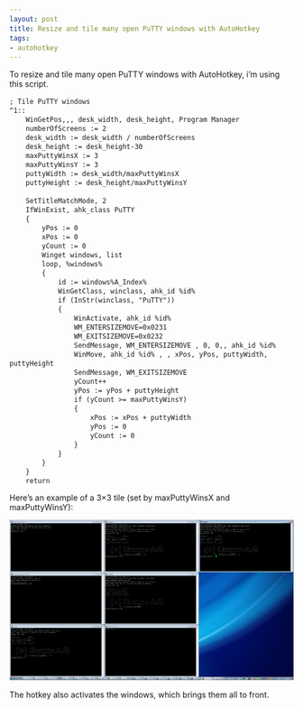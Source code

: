 ```yaml
---
layout: post
title: Resize and tile many open PuTTY windows with AutoHotkey
tags:
- autohotkey
---
```


To resize and tile many open PuTTY windows with AutoHotkey, i’m using this script.


    ; Tile PuTTY windows
    ^1::
        WinGetPos,,, desk_width, desk_height, Program Manager
        numberOfScreens := 2
        desk_width := desk_width / numberOfScreens
        desk_height := desk_height-30
        maxPuttyWinsX := 3
        maxPuttyWinsY := 3
        puttyWidth := desk_width/maxPuttyWinsX
        puttyHeight := desk_height/maxPuttyWinsY
     
        SetTitleMatchMode, 2
        IfWinExist, ahk_class PuTTY
        {
            yPos := 0
            xPos := 0
            yCount := 0
            Winget windows, list
            loop, %windows%
            {
                id := windows%A_Index%
                WinGetClass, winclass, ahk_id %id%
                if (InStr(winclass, "PuTTY"))
                {
                    WinActivate, ahk_id %id%
                    WM_ENTERSIZEMOVE=0x0231
                    WM_EXITSIZEMOVE=0x0232
                    SendMessage, WM_ENTERSIZEMOVE , 0, 0,, ahk_id %id%
                    WinMove, ahk_id %id% , , xPos, yPos, puttyWidth, puttyHeight
                    SendMessage, WM_EXITSIZEMOVE
                    yCount++
                    yPos := yPos + puttyHeight
                    if (yCount >= maxPuttyWinsY)
                    {
                        xPos := xPos + puttyWidth
                        yPos := 0
                        yCount := 0
                    }
                }
            }
        }
        return


Here’s an example of a 3×3 tile (set by maxPuttyWinsX and maxPuttyWinsY):

![PuTTY windows](/public/ahk-resize-many-windows.png)

The hotkey also activates the windows, which brings them all to front.

